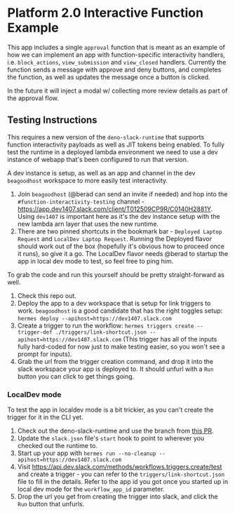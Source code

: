 # Platform 2.0 Interactive Function Example

This app includes a single `approval` function that is meant as an example of how we can implement an app with function-specific interactivity handlers, i.e. `block_actions`, `view_submission` and `view_closed` handlers. Currently the function sends a message with approve and deny buttons, and completes the function, as well as updates the message once a button is clicked.

In the future it will inject a modal w/ collecting more review details as part of the approval flow.

## Testing Instructions

This requires a new version of the `deno-slack-runtime` that supports function interactivity payloads as well as JIT tokens being enabled. To fully test the runtime in a deployed lambda environment we need to use a dev instance of webapp that's been configured to run that version.

A dev instance is setup, as well as an app and channel in the dev `beagoodhost` workspace to more easily test interactivity.

1. Join `beagoodhost` (@berad can send an invite if needed) and hop into the `#function-interactivity-testing` channel - https://app.dev1407.slack.com/client/T012509CP9R/C0140H2881Y. Using `dev1407` is important here as it's the dev instance setup with the new lambda arn layer that uses the new runtime.
2. There are two pinned shortcuts in the bookmark bar - `Deployed Laptop Request` and `LocalDev Laptop Request`. Running the Deployed flavor should work out of the box (hopefully it's obvious how to proceed once it runs), so give it a go. The LocalDev flavor needs @berad to startup the app in local dev mode to test, so feel free to ping him.

To grab the code and run this yourself should be pretty straight-forward as well.

1. Check this repo out.
2. Deploy the app to a dev workspace that is setup for link triggers to work. `beagoodhost` is a good candidate that has the right toggles setup: `hermes deploy --apihost=https://dev1407.slack.com`
3. Create a trigger to run the workflow: `hermes triggers create --trigger-def ./triggers/link-shortcut.json --apihost=https://dev1407.slack.com` (This trigger has all of the inputs fully hard-coded for now just to make testing easier, so you won't see a prompt for inputs).
4. Grab the url from the trigger creation command, and drop it into the slack workspace your app is deployed to. It should unfurl with a `Run` button you can click to get things going.

### LocalDev mode
To test the app in localdev mode is a bit trickier, as you can't create the trigger for it in the CLI yet.

1. Check out the deno-slack-runtime and use the branch from [this PR](https://github.com/slackapi/deno-slack-runtime/pull/19).
2. Update the `slack.json` file's `start` hook to point to wherever you checked out the runtime to.
1. Start up your app with `hermes run --no-cleanup --apihost=https://dev1407.slack.com`
2. Visit https://api.dev.slack.com/methods/workflows.triggers.create/test and create a trigger - you can refer to the `triggers/link-shortcut.json` file to fill in the details. Refer to the app id you got once you started up in local dev mode for the `workflow_app_id` parameter.
3. Drop the url you get from creating the trigger into slack, and click the `Run` button that unfurls.